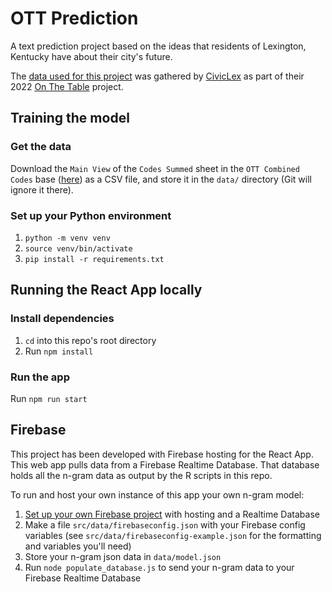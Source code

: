 # OTT Prediction

A text prediction project based on the ideas that residents of Lexington, Kentucky have about their city's future.

The [data used for this project](https://static1.squarespace.com/static/61819f627baf68009186fb50/t/62b236b49282122e7044db59/1655846584979/OTT+Posters+for+Website.pdf) was gathered by [CivicLex](https://www.civiclex.org/) as part of their 2022 [On The Table](https://www.ottlex.org/) project.

## Training the model
### Get the data
Download the `Main View` of the `Codes Summed` sheet in the `OTT Combined Codes` base ([here](https://airtable.com/appp6FXqZn3f9OqZ7/tblCEGDPjQRiqyFKE/viwuISWqMnfkhG1j1?blocks=hide)) as a CSV file, and store it in the `data/` directory (Git will ignore it there).

### Set up your Python environment
1. `python -m venv venv`
1. `source venv/bin/activate`
1. `pip install -r requirements.txt`

## Running the React App locally
### Install dependencies
1. `cd` into this repo's root directory
1. Run `npm install`

### Run the app
Run `npm run start`

## Firebase
This project has been developed with Firebase hosting for the React App. This web app pulls data from a Firebase Realtime Database. That database holds all the n-gram data as output by the R scripts in this repo.

To run and host your own instance of this app your own n-gram model:
1. [Set up your own Firebase project](https://cloud.google.com/firestore/docs/client/get-firebase) with hosting and a Realtime Database
1. Make a file `src/data/firebaseconfig.json` with your Firebase config variables (see `src/data/firebaseconfig-example.json` for the formatting and variables you'll need)
1. Store your n-gram json data in `data/model.json`
1. Run `node populate_database.js` to send your n-gram data to your Firebase Realtime Database
